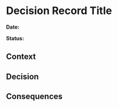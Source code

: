 # Decision Record Title
<!-- The title should be a short present tense imperative phrase, less than 50
     characters, like a git commit message. -->

**Date:** <!-- YYYY-MM-DD -->

**Status:** <!-- proposed, accepted, rejected, deprecated, superseded -->

## Context

<!-- What is the issue that we're seeing that is motivating this decision or
     change. -->

## Decision

<!-- What is the change that we're actually proposing or doing. -->

## Consequences

<!-- What becomes easier or more difficult to do because of this change. -->
